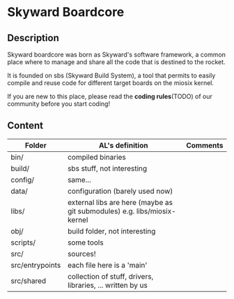 # Skyward Boardcore

Description
----------

Skyward boardcore was born as Skyward's software framework, a common place where 
to manage and share all the code that is destined to the rocket.

It is founded on sbs (Skyward Build System),
a tool that permits to easily compile and reuse code for different target boards on the miosix kernel.

If you are new to this place, please read the **coding rules**(TODO) of our community before you start coding!

Content
--------
| Folder        | AL's definition           | Comments  |
| ----------- |----------------------| ----------|
| bin/ | compiled binaries |   |
| build/ | sbs stuff, not interesting |   |
| config/ |  same... |   |
|data/ | configuration (barely used now)
| libs/ | external libs are here (maybe as git submodules) e.g. libs/miosix-kernel  |   |
| obj/ | build folder, not interesting |   |
| scripts/ | some tools |   |
| src/ | sources! |   |
| src/entrypoints | each file here is a 'main' |   |
| src/shared | collection of stuff, drivers, libraries, ... written by us |   |

In the main root you can find sbs.conf which defines all the boards that sbs will build


Getting Started
---------------
Install Python and Git (and miosix toolchain?)

Clone this repo

```
git clone --recursive https://github.com/skyward-er/skyward-boardcore.git
```

Build everything
```
cd skyward-boardcore
./sbs 
```

If sbs exits with OK, *rejoyce* and pat yourself on the shoulder - you've got things *working*!
You'll find all the binary files in the *bin/* folder, ready to be flashed on your target board.

If you want to compile only a specific entrypoint, you can `make clean` and then `.\sbs -b *boardname*`.

*Other useful things to know when getting started*:

* [Eclipse configuration](todo)
* [SBS full reference](todo)
* [Flashing on STM32 DISCOVERY](todo)
* [Flashing on a TROOPER](todo)

(TODO) Writing a Driver
------
Maybe create a template/"wizard" tool?
* Create your own branch
* Create a folder in src/shared/driver with 
	* A object.cpp and object.h
	* A config.h file that contains all the defines, gpio typedefs and everything that can be fine-tuned
	* A test.cpp that will contain a sample of the usage
* Create an entrypoint: put a .cpp main in src/entrypoints
* Modify sbs.conf: add a srcfile and a board

(TODO) Coding Rules & Guides 
------------
TODO *everything*: decide style conventions, write design best practices and start adding examples
* Code style and naming conventions
* Git rules
* Best Practices: *general design rules that you should follow in order to write bomb-proof code*
	- Terraneo's examples on multi threading
	- [NASA coding principles](http://pixelscommander.com/wp-content/uploads/2014/12/P10.pdf) (revisited)
* Common examples: *Things that you are very likely to need when writing code in boardcore*
	- Read from and Write to serial (other than default)
	- data logging
	- active objects
	- error reporting (fault counter)
	- miosix queues
	- miosix threads
	- scheduler e funzioni con timeout
	- profiling della memoria
* Cheat Sheet: *Things that made us say "If only I knew that before!" (or maybe worse)*
	- Add another usart to a board 
	- Use right amount of stack (printf!)
	- Chiamare una funzione di un oggetto in un thread (wrapper statico)
